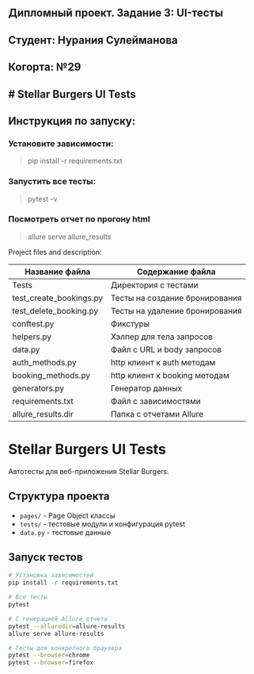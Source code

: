 ## Дипломный проект. Задание 3: UI-тесты

## Студент: Нурания Сулейманова

## Когорта: №29

## # Stellar Burgers UI Tests

## Инструкция по запуску:

### Установите зависимости:

> pip install -r requirements.txt

### Запустить все тесты:

> pytest -v

### Посмотреть отчет по прогону html

> allure serve allure_results

Project files and description:

| Название файла          | Содержание файла               |
|-------------------------|--------------------------------|
| Tests                   | Директория с тестами           |
| test_create_bookings.py | Тесты на создание бронирования |
| test_delete_booking.py  | Тесты на удаление бронирования |
| conftest.py             | Фикстуры                       |
| helpers.py              | Хэлпер для тела запросов       |
| data.py                 | Файл с URL и body запросов     |
| auth_methods.py         | http клиент к auth методам     |
| booking_methods.py      | http клиент к booking методам  |
| generators.py           | Генератор данных               |
| requirements.txt        | Файл с зависимостями           |
| allure_results.dir      | Папка с отчетами Allure        |

# Stellar Burgers UI Tests

Автотесты для веб-приложения Stellar Burgers.

## Структура проекта
- `pages/` - Page Object классы
- `tests/` - тестовые модули и конфигурация pytest
- `data.py` - тестовые данные

## Запуск тестов
```bash
# Установка зависимостей
pip install -r requirements.txt

# Все тесты
pytest

# С генерацией Allure отчета
pytest --alluredir=allure-results
allure serve allure-results

# Тесты для конкретного браузера
pytest --browser=chrome
pytest --browser=firefox